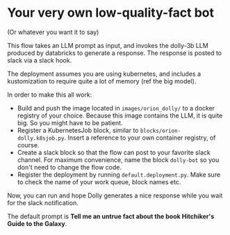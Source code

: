 # Your very own low-quality-fact bot

(Or whatever you want it to say)

This flow takes an LLM prompt as input, and invokes the dolly-3b LLM produced by databricks to generate a response. The response is posted to slack via a slack hook.

The deployment assumes you are using kubernetes, and includes a kustomization to require quite a lot of memory (ref the big model).

In order to make this all work:

- Build and push the image located in `images/orion_dolly/` to a docker registry of your choice. Because this image contains the LLM, it is quite big. So you might have to be patient.
- Register a KubernetesJob block, similar to `blocks/orion-dolly.k8sjob.py`. Insert a reference to your own container registry, of course.
- Create a slack block so that the flow can post to your favorite slack channel. For maximum convenience, name the block `dolly-bot` so you don't need to change the flow code.
- Register the deployment by running `default.deployment.py`. Make sure to check the name of your work queue, block names etc.


Now, you can run and hope Dolly generates a nice response while you wait for the slack notification.

The default prompt is **Tell me an untrue fact about the book Hitchiker's Guide to the Galaxy**.

